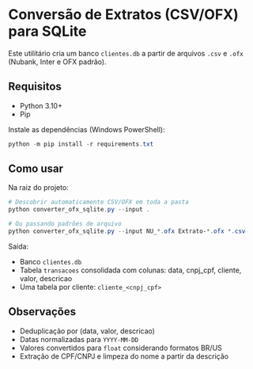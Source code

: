 # Conversão de Extratos (CSV/OFX) para SQLite

Este utilitário cria um banco `clientes.db` a partir de arquivos `.csv` e `.ofx` (Nubank, Inter e OFX padrão).

## Requisitos

- Python 3.10+
- Pip

Instale as dependências (Windows PowerShell):

```powershell
python -m pip install -r requirements.txt
```

## Como usar

Na raiz do projeto:

```powershell
# Descobrir automaticamente CSV/OFX em toda a pasta
python converter_ofx_sqlite.py --input .

# Ou passando padrões de arquivo
python converter_ofx_sqlite.py --input NU_*.ofx Extrato-*.ofx *.csv
```

Saída:
- Banco `clientes.db`
- Tabela `transacoes` consolidada com colunas: data, cnpj_cpf, cliente, valor, descricao
- Uma tabela por cliente: `cliente_<cnpj_cpf>`

## Observações
- Deduplicação por (data, valor, descricao)
- Datas normalizadas para `YYYY-MM-DD`
- Valores convertidos para `float` considerando formatos BR/US
- Extração de CPF/CNPJ e limpeza do nome a partir da descrição
